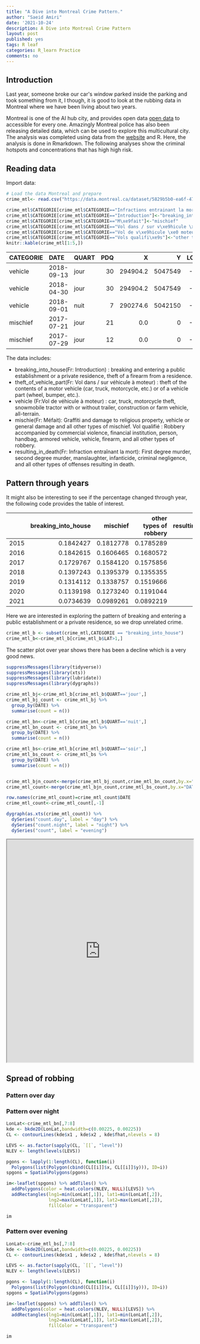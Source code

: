 ```yaml
---
title: "A Dive into Montreal Crime Pattern."
author: "Saeid Amiri"
date: '2021-10-24'
description: A Dive into Montreal Crime Pattern
layout: post
published: yes
tags: R leaf
categories: R_learn Practice
comments: no
---
```




## Introduction
Last year, someone broke our car's window parked inside the parking and took something from it, I though, it is good to look at the rubbing data in Montreal where we have been living about two years. 

Montreal is one of the AI hub city, and provides open data [open data](http://donnees.ville.montreal.qc.ca/dataset) to accessible for every one. Amazingly Montreal police has also been releasing detailed data, which can be used to explore this multicultural city. The analysis was completed using data from the [website](http://donnees.ville.montreal.qc.ca/) and R. Here, the analysis is done in Rmarkdown. The following analyses show the criminal hotspots and concentrations that has high high risk. 

## Reading data
Import data:


```r
# Load the data Montreal and prepare 
crime_mtl<- read.csv("https://data.montreal.ca/dataset/5829b5b0-ea6f-476f-be94-bc2b8797769a/resource/c6f482bf-bf0f-4960-8b2f-9982c211addd/download/interventionscitoyendo.csv", header = TRUE)

crime_mtl$CATEGORIE[crime_mtl$CATEGORIE=="Infractions entrainant la mort"]<-"resulting_in_death"
crime_mtl$CATEGORIE[crime_mtl$CATEGORIE=="Introduction"]<-"breaking_into_house"
crime_mtl$CATEGORIE[crime_mtl$CATEGORIE=="M\xe9fait"]<-"mischief"
crime_mtl$CATEGORIE[crime_mtl$CATEGORIE=="Vol dans / sur v\xe9hicule \xe0 moteur"]<-"theft_of_vehicle_part"
crime_mtl$CATEGORIE[crime_mtl$CATEGORIE=="Vol de v\xe9hicule \xe0 moteur"]<-"vehicle"
crime_mtl$CATEGORIE[crime_mtl$CATEGORIE=="Vols qualifi\xe9s"]<-"other types of robbery"
knitr::kable(crime_mtl[1:5,])
```



|CATEGORIE |DATE       |QUART | PDQ|        X|       Y| LONGITUDE| LATITUDE|
|:---------|:----------|:-----|---:|--------:|-------:|---------:|--------:|
|vehicle   |2018-09-13 |jour  |  30| 294904.2| 5047549| -73.62678| 45.56778|
|vehicle   |2018-04-30 |jour  |  30| 294904.2| 5047549| -73.62678| 45.56778|
|vehicle   |2018-09-01 |nuit  |   7| 290274.6| 5042150| -73.68593| 45.51912|
|mischief  |2017-07-21 |jour  |  21|      0.0|       0| -76.23729|  0.00000|
|mischief  |2017-07-29 |jour  |  12|      0.0|       0| -76.23729|  0.00000|

The data includes:  

- breaking_into_house(Fr: Introduction) : breaking and entering a public establishment or a private residence, theft of a firearm from a residence.
- theft_of_vehicle_part(Fr: Vol dans / sur véhicule à moteur) : theft of the contents of a motor vehicle (car, truck, motorcycle, etc.) or of a vehicle part (wheel, bumper, etc.).
- vehicle (Fr:Vol de véhicule à moteur) : car, truck, motorcycle theft, snowmobile tractor with or without trailer, construction or farm vehicle, all-terrain.
- mischie(Fr: Méfait): Graffiti and damage to religious property, vehicle or general damage and all other types of mischief.
Vol qualifié : Robbery accompanied by commercial violence, financial institution, person, handbag, armored vehicle, vehicle, firearm, and all other types of robbery.
- resulting_in_death(Fr: Infraction entraînant la mort): First degree murder, second degree murder, manslaughter, infanticide, criminal negligence, and all other types of offenses resulting in death.

## Pattern through years
It might also be interesting to see if the percentage changed through year, the following code provides the table of interest.  


|     | breaking_into_house|  mischief| other types of robbery| resulting_in_death| theft_of_vehicle_part|   vehicle|
|:----|-------------------:|---------:|----------------------:|------------------:|---------------------:|---------:|
|2015 |           0.1842427| 0.1812778|              0.1785289|          0.1525424|             0.1802642| 0.1412043|
|2016 |           0.1842615| 0.1606465|              0.1680572|          0.1299435|             0.1686045| 0.1390949|
|2017 |           0.1729767| 0.1584120|              0.1575856|          0.1468927|             0.1578200| 0.1512401|
|2018 |           0.1397243| 0.1395379|              0.1355355|          0.1751412|             0.1431214| 0.1354193|
|2019 |           0.1314112| 0.1338757|              0.1519666|          0.1355932|             0.1324195| 0.1332779|
|2020 |           0.1139198| 0.1273240|              0.1191044|          0.1468927|             0.1222626| 0.1504091|
|2021 |           0.0734639| 0.0989261|              0.0892219|          0.1129944|             0.0955078| 0.1493544|

Here we are interested in exploring the pattern of 
breaking and entering a public establishment or a private residence, so we drop unrelated crime. 


```r
crime_mtl_b <- subset(crime_mtl,CATEGORIE == "breaking_into_house")
crime_mtl_b<-crime_mtl_b[crime_mtl_b$LAT>1,]
```

The scatter plot over year shows there has been a decline which is a very good news. 


```r
suppressMessages(library(tidyverse))
suppressMessages(library(xts))
suppressMessages(library(lubridate))
suppressMessages(library(dygraphs)) 

crime_mtl_bj<-crime_mtl_b[crime_mtl_b$QUART=='jour',]
crime_mtl_bj_count <- crime_mtl_bj %>%
  group_by(DATE) %>% 
  summarise(count = n())

crime_mtl_bn<-crime_mtl_b[crime_mtl_b$QUART=='nuit',]
crime_mtl_bn_count <- crime_mtl_bn %>%
  group_by(DATE) %>% 
  summarise(count = n())

crime_mtl_bs<-crime_mtl_b[crime_mtl_b$QUART=='soir',]
crime_mtl_bs_count <- crime_mtl_bs %>%
  group_by(DATE) %>% 
  summarise(count = n())


crime_mtl_bjn_count<-merge(crime_mtl_bj_count,crime_mtl_bn_count,by.x="DATE", by.y="DATE",suffixes = c(".day",".night"))
crime_mtl_count<-merge(crime_mtl_bjn_count,crime_mtl_bs_count,by.x="DATE", by.y="DATE")

row.names(crime_mtl_count)=crime_mtl_count$DATE
crime_mtl_count<-crime_mtl_count[,-1]

dygraph(as.xts(crime_mtl_count)) %>%
  dySeries("count.day", label = "day") %>%
  dySeries("count.night", label = "night") %>%
  dySeries("count", label = "evening") 
```


<iframe src="https://github.com/saeidamiri1/dat/blob/main/public/Crimemtl/graph1.html" height="600" width="100%">
 </iframe>


## Spread of robbing
### Pattern over day


### Pattern over night


```r
LonLat<-crime_mtl_bn[,7:8]
kde <- bkde2D(LonLat,bandwidth=c(0.00225, 0.00225))
CL <- contourLines(kde$x1 , kde$x2 , kde$fhat,nlevels = 8)

LEVS <- as.factor(sapply(CL, `[[`, "level"))
NLEV <- length(levels(LEVS))

pgons <- lapply(1:length(CL), function(i)
  Polygons(list(Polygon(cbind(CL[[i]]$x, CL[[i]]$y))), ID=i))
spgons = SpatialPolygons(pgons)

im<-leaflet(spgons) %>% addTiles() %>%
  addPolygons(color = heat.colors(NLEV, NULL)[LEVS]) %>%
  addRectangles(lng1=min(LonLat[,1]), lat1=min(LonLat[,2]),
                lng2=max(LonLat[,1]), lat2=max(LonLat[,2]),
                fillColor = "transparent")

im
```

### Pattern over evening


```r
LonLat<-crime_mtl_bs[,7:8]
kde <- bkde2D(LonLat,bandwidth=c(0.00225, 0.00225))
CL <- contourLines(kde$x1 , kde$x2 , kde$fhat,nlevels = 8)

LEVS <- as.factor(sapply(CL, `[[`, "level"))
NLEV <- length(levels(LEVS))

pgons <- lapply(1:length(CL), function(i)
  Polygons(list(Polygon(cbind(CL[[i]]$x, CL[[i]]$y))), ID=i))
spgons = SpatialPolygons(pgons)

im<-leaflet(spgons) %>% addTiles() %>%
  addPolygons(color = heat.colors(NLEV, NULL)[LEVS]) %>%
  addRectangles(lng1=min(LonLat[,1]), lat1=min(LonLat[,2]),
                lng2=max(LonLat[,1]), lat2=max(LonLat[,2]),
                fillColor = "transparent")

im
```
